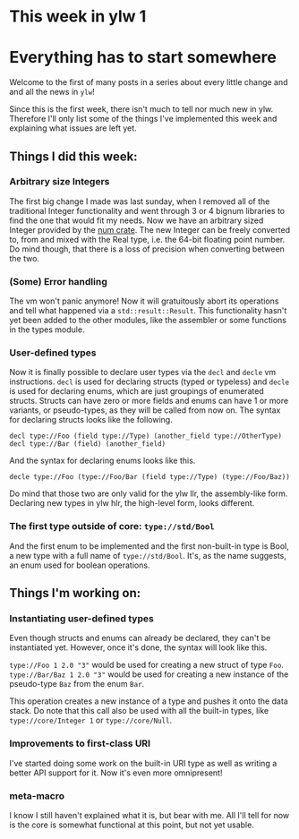 # This week in ylw 1

Everything has to start somewhere
====

Welcome to the first of many posts in a series about every little change and
and all the news in `ylw`!

Since this is the first week, there isn't much to tell nor much new in ylw.
Therefore I'll only list some of the things I've implemented this week and
explaining what issues are left yet.

## Things I did this week:
### Arbitrary size Integers

The first big change I made was last sunday, when I removed all of the
traditional Integer functionality and went through 3 or 4 bignum libraries
to find the one that would fit my needs. Now we have an arbitrary sized Integer
provided by the [num crate](https://crates.io/crates/num). The new Integer can
be freely converted to, from and mixed with the Real type, i.e. the 64-bit
floating point number. Do mind though, that there is a loss of precision when
converting between the two.

### (Some) Error handling

The vm won't panic anymore! Now it will gratuitously abort its operations and
tell what happened via a `std::result::Result`. This functionality hasn't yet
been added to the other modules, like the assembler or some functions in the
types module.

### User-defined types

Now it is finally possible to declare user types via the `decl` and `decle`
vm instructions. `decl` is used for declaring structs (typed or typeless)
and `decle` is used for declaring enums, which are just groupings of enumerated
structs. Structs can have zero or more fields and enums can have 1 or more
variants, or pseudo-types, as they will be called from now on. The syntax for
declaring structs looks like the following.

```
decl type://Foo (field type://Type) (another_field type://OtherType)  
decl type://Bar (field) (another_field)
```

And the syntax for declaring enums looks like this.

```
decle type://Foo (type://Foo/Bar (field type://Type) (type://Foo/Baz))
```

Do mind that those two are only valid for the ylw llr, the assembly-like form.
Declaring new types in ylw hlr, the high-level form, looks different.

### The first type outside of core: `type://std/Bool`

And the first enum to be implemented and the first non-built-in type is Bool,
a new type with a full name of `type://std/Bool`. It's, as the name suggests,
an enum used for boolean operations.

## Things I'm working on:
### Instantiating user-defined types

Even though structs and enums can already be declared, they can't be
instantiated yet. However, once it's done, the syntax will look like this.

`type://Foo 1 2.0 "3"` would be used for creating a new struct of type `Foo`.
`type://Bar/Baz 1 2.0 "3"` would be used for creating a new instance of the 
pseudo-type `Baz` from the enum `Bar`.

This operation creates a new instance of a type and pushes it onto the data
stack. Do note that this call also be used with all the built-in types, like
`type://core/Integer 1` or `type://core/Null`.

### Improvements to first-class URI

I've started doing some work on the built-in URI type as well as writing a
better API support for it. Now it's even more omnipresent!

### meta-macro

I know I still haven't explained what it is, but bear with me. All I'll tell
for now is the core is somewhat functional at this point, but not yet usable.
